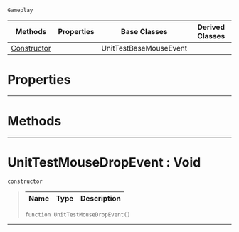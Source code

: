  `Gameplay`

|Methods|Properties|Base Classes|Derived Classes|
|---|---|---|---|
|[Constructor](unittestmousedropevent.md#unittestmousedropevent-v)| |UnitTestBaseMouseEvent| |


 #  Properties


---  
 #  Methods


---  
 #  UnitTestMouseDropEvent : Void

 `constructor`

> 
> |Name|Type|Description|
> |---|---|---|
> ```TS:Nada
> function UnitTestMouseDropEvent()
> ``` 


---  
 

 